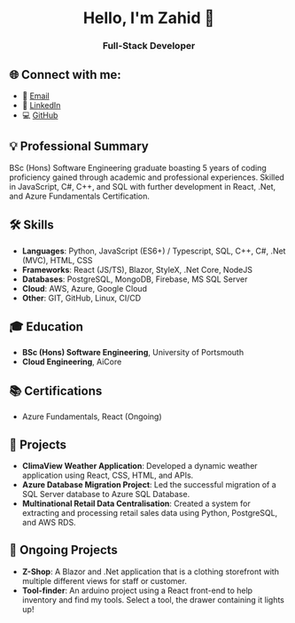 <h1 align="center">Hello, I'm Zahid 👋</h1>
<h3 align="center">Full-Stack Developer</h3>

## 🌐 Connect with me:
- 📧 [Email](mailto:Zahidawan34@gmail.com)
- 🔗 [LinkedIn](https://www.linkedin.com/in/zahid-awan-38a571232/)
- 💻 [GitHub](https://github.com/Zarhad-01/)

## 💡 Professional Summary
BSc (Hons) Software Engineering graduate boasting 5 years of coding proficiency gained through academic and professional experiences. Skilled in JavaScript, C#, C++, and SQL with further development in React, .Net, and Azure Fundamentals Certification.

## 🛠 Skills
- **Languages**: Python, JavaScript (ES6+) / Typescript, SQL, C++, C#, .Net (MVC), HTML, CSS 
- **Frameworks**: React (JS/TS),  Blazor, StyleX, .Net Core, NodeJS
- **Databases**: PostgreSQL, MongoDB, Firebase, MS SQL Server
- **Cloud**: AWS, Azure, Google Cloud
- **Other**: GIT, GitHub, Linux, CI/CD

## 🎓 Education
- **BSc (Hons) Software Engineering**, University of Portsmouth
- **Cloud Engineering**, AiCore

## 📚 Certifications
- Azure Fundamentals, React (Ongoing)

## 🚀 Projects
- **ClimaView Weather Application**: Developed a dynamic weather application using React, CSS, HTML, and APIs.
- **Azure Database Migration Project**: Led the successful migration of a SQL Server database to Azure SQL Database.
- **Multinational Retail Data Centralisation**: Created a system for extracting and processing retail sales data using Python, PostgreSQL, and AWS RDS.

## 🚧 Ongoing Projects
- **Z-Shop**: A Blazor and .Net application that is a clothing storefront with multiple different views for staff or customer.
- **Tool-finder**: An arduino project using a React front-end to help inventory and find my tools. Select a tool, the drawer containing it lights up!
<!--
**Zarhad-01/Zarhad-01** is a ✨ _special_ ✨ repository because its `README.md` (this file) appears on your GitHub profile.

Here are some ideas to get you started:

- 🔭 I’m currently working on ...
- 🌱 I’m currently learning ...
- 👯 I’m looking to collaborate on ...
- 🤔 I’m looking for help with ...
- 💬 Ask me about ...
- 📫 How to reach me: ...
- 😄 Pronouns: ...
- ⚡ Fun fact: ...
-->

